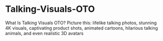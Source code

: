 # Talking-Visuals-OTO
What Is Talking Visuals OTO? Picture this: lifelike talking photos, stunning 4K visuals, captivating product shots, animated cartoons, hilarious talking animals, and even realistic 3D avatars
